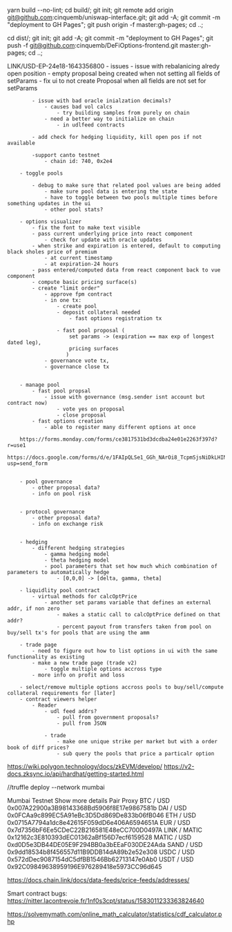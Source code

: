 
yarn build --no-lint; cd build/; git init; git remote add origin git@github.com:cinquemb/uniswap-interface.git; git add -A; git commit -m "deployment to GH Pages"; git push origin -f master:gh-pages; cd ..;

cd dist/; git init; git add -A; git commit -m "deployment to GH Pages"; git push -f git@github.com:cinquemb/DeFiOptions-frontend.git master:gh-pages; cd ..;


LINK/USD-EP-24e18-1643356800
		- issues
			- issue with rebalanicing alredy open position
			- empty proposal being created when not setting all fields of setParams
				- fix ui to not create Proposal when all fields are not set for setParams

			
			- issue with bad oracle inialzation decimals?
				- causes bad vol calcs
					- try building samples from purely on chain
				- need a better way to initialize on chain
					- in udlfeed contracts

			- add check for hedging liquidity, kill open pos if not available

			-support canto testnet
				- chain id: 740, 0x2e4

		- toggle pools

			- debug to make sure that related pool values are being added
				- make sure pool data is entering the state
				- have to toggle between two pools multiple times before something updates in the ui
				- other pool stats?

		- options visualizer
			- fix the font to make text visible
			- pass current underlying price into react component
				- check for update with oracle updates
			- when strike and expiration is entered, default to computing black sholes price of premium
				- at current timestamp
				- at expiration-24 hours
			- pass entered/computed data from react component back to vue component
			- compute basic pricing surface(s)
			- create "limit order"
				- approve fpm contract
				- in one tx:
					- create pool
					- deposit collateral needed
						- fast options registration tx
				
					- fast pool proposal (
						set params -> (expiration == max exp of longest dated leg),
						pricing surfaces
				   	   )
				- governance vote tx, 
				- governance close tx


		- manage pool
			- fast pool propsal
				- issue with governance (msg.sender isnt account but contract now)
					- vote yes on proposal
					- close proposal
			- fast options creation
				- able to register many different options at once

		https://forms.monday.com/forms/ce3817531bd3dcdba24e01e2263f397d?r=use1
		https://docs.google.com/forms/d/e/1FAIpQLSe1_GGh_NArOi8_TcpmSjsNiDkLHINgb18dOewfQVWqcX8LWQ/viewform?usp=send_form


		- pool governance
			- other proposal data?
			- info on pool risk


		- protocol governance
			- other proposal data?
			- info on exchange risk


		- hedging
			- different hedging strategies
				- gamma hedging model
				- theta hedging model
				- pool parameters that set how much which combination of parameters to automatically hedge
					- [0,0,0] -> [delta, gamma, theta]

		- liquidlity pool contract
			- virtual methods for calcOptPrice
				- another set params variable that defines an external addr, if non zero
					- makes a static call to calcOptPrice defined on that addr?
					- percent payout from transfers taken from pool on buy/sell tx's for pools that are using the amm

		- trade page
			- need to figure out how to list options in ui with the same functionality as existing
			- make a new trade page (trade v2)
				- toggle multiple options accross type
			- more info on profit and loss

		- select/remove multiple options accross pools to buy/sell/compute collateral requirements for [later]			
		- contract viewers helper
			- Reader		
				- udl feed addrs?
					- pull from government proposals?
					- pull from JSON

				- trade
					- make one unique strike per market but with a order book of diff prices?
					- sub query the pools that price a particalr option


https://wiki.polygon.technology/docs/zkEVM/develop/
https://v2-docs.zksync.io/api/hardhat/getting-started.html

//truffle deploy --network mumbai


Mumbai Testnet
Show more details
Pair 	Proxy
BTC / USD 	0x007A22900a3B98143368Bd5906f8E17e9867581b
DAI / USD 	0x0FCAa9c899EC5A91eBc3D5Dd869De833b06fB046
ETH / USD 	0x0715A7794a1dc8e42615F059dD6e406A6594651A
EUR / USD 	0x7d7356bF6Ee5CDeC22B216581E48eCC700D0497A
LINK / MATIC 	0x12162c3E810393dEC01362aBf156D7ecf6159528
MATIC / USD 	0xd0D5e3DB44DE05E9F294BB0a3bEEaF030DE24Ada
SAND / USD 	0x9dd18534b8f456557d11B9DDB14dA89b2e52e308
USDC / USD 	0x572dDec9087154dC5dfBB1546Bb62713147e0Ab0
USDT / USD 	0x92C09849638959196E976289418e5973CC96d645

https://docs.chain.link/docs/data-feeds/price-feeds/addresses/


Smart contract bugs: https://nitter.lacontrevoie.fr/1nf0s3cpt/status/1583011233363824640

https://solvemymath.com/online_math_calculator/statistics/cdf_calculator.php